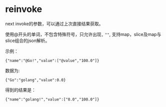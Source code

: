 reinvoke
==============

next invoke的参数，可以通过上次直接结果获取。

使用@开头的单词，不包含特殊符号，只允许出现`,` `""`, 支持map，slice及map与slice组合的json解析。

示例：

```
{"name":"@Go!","value":["@value","100.0"]}
```

数据为:
```
{"Go":"golang","value":0.0}
```

得到的结果是：

```
{"name":"golang!","value":["0.0","100.0"]}
```